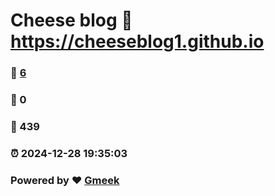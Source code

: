 # Cheese blog :link: https://cheeseblog1.github.io 
### :page_facing_up: [6](https://cheeseblog1.github.io/tag.html) 
### :speech_balloon: 0 
### :hibiscus: 439 
### :alarm_clock: 2024-12-28 19:35:03 
### Powered by :heart: [Gmeek](https://github.com/Meekdai/Gmeek)
